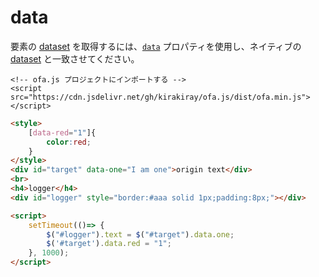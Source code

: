 # data

要素の [dataset](https://developer.mozilla.org/en-US/docs/Web/API/HTMLElement/dataset) を取得するには、[`data`](https://developer.mozilla.org/en-US/docs/Web/API/HTMLElement/style) プロパティを使用し、ネイティブの [dataset](https://developer.mozilla.org/en-US/docs/Web/API/HTMLElement/dataset) と一致させてください。

<html-viewer>

```
<!-- ofa.js プロジェクトにインポートする -->
<script src="https://cdn.jsdelivr.net/gh/kirakiray/ofa.js/dist/ofa.min.js"></script>
```

```html
<style>
    [data-red="1"]{
        color:red;
    }
</style>
<div id="target" data-one="I am one">origin text</div>
<br>
<h4>logger</h4>
<div id="logger" style="border:#aaa solid 1px;padding:8px;"></div>

<script>
    setTimeout(()=> {
        $("#logger").text = $("#target").data.one;
        $('#target').data.red = "1";
    }, 1000);
</script>
```

</html-viewer>
